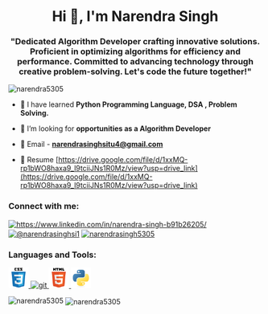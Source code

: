 <h1 align="center">Hi 👋, I'm Narendra Singh</h1>
<h3 align="center">"Dedicated Algorithm Developer crafting innovative solutions. Proficient in optimizing algorithms for efficiency and performance. Committed to advancing technology through creative problem-solving. Let's code the future together!"</h3>

<p align="left"> <img src="https://komarev.com/ghpvc/?username=narendra5305&label=Profile%20views&color=0e75b6&style=flat" alt="narendra5305" /> </p>

- 🚀 I have learned **Python Programming Language, DSA , Problem Solving.**

- 🤝 I’m looking for **opportunities as a Algorithm Developer**

- 📧 Email - **narendrasinghsitu4@gmail.com**

- 📄 Resume [https://drive.google.com/file/d/1xxMQ-rp1bWO8haxa9_l9tciiJNs1R0Mz/view?usp=drive_link](https://drive.google.com/file/d/1xxMQ-rp1bWO8haxa9_l9tciiJNs1R0Mz/view?usp=drive_link)

<h3 align="left">Connect with me:</h3>
<p align="left">
<a href="https://www.linkedin.com/in/narendra-singh-b91b26205/" target="blank"><img align="center" src="https://raw.githubusercontent.com/rahuldkjain/github-profile-readme-generator/master/src/images/icons/Social/linked-in-alt.svg" alt="https://www.linkedin.com/in/narendra-singh-b91b26205/" height="30" width="40" /></a>
<a href="https://www.hackerrank.com/@narendrasinghsi1" target="blank"><img align="center" src="https://raw.githubusercontent.com/rahuldkjain/github-profile-readme-generator/master/src/images/icons/Social/hackerrank.svg" alt="@narendrasinghsi1" height="30" width="40" /></a>
<a href="https://www.leetcode.com/narendrasingh5305" target="blank"><img align="center" src="https://raw.githubusercontent.com/rahuldkjain/github-profile-readme-generator/master/src/images/icons/Social/leet-code.svg" alt="narendrasingh5305" height="30" width="40" /></a>
</p>

<h3 align="left">Languages and Tools:</h3>
<p align="left"> <a href="https://www.w3schools.com/css/" target="_blank" rel="noreferrer"> <img src="https://raw.githubusercontent.com/devicons/devicon/master/icons/css3/css3-original-wordmark.svg" alt="css3" width="40" height="40"/> </a> <a href="https://git-scm.com/" target="_blank" rel="noreferrer"> <img src="https://www.vectorlogo.zone/logos/git-scm/git-scm-icon.svg" alt="git" width="40" height="40"/> </a> <a href="https://www.w3.org/html/" target="_blank" rel="noreferrer"> <img src="https://raw.githubusercontent.com/devicons/devicon/master/icons/html5/html5-original-wordmark.svg" alt="html5" width="40" height="40"/> </a> <a href="https://www.python.org" target="_blank" rel="noreferrer"> <img src="https://raw.githubusercontent.com/devicons/devicon/master/icons/python/python-original.svg" alt="python" width="40" height="40"/> </a> </p>

<p><img align="left" src="https://github-readme-stats.vercel.app/api/top-langs?username=narendra5305&show_icons=true&locale=en&layout=compact" alt="narendra5305" /></p>

<p>&nbsp;<img align="center" src="https://github-readme-stats.vercel.app/api?username=narendra5305&show_icons=true&locale=en" alt="narendra5305" /></p>
